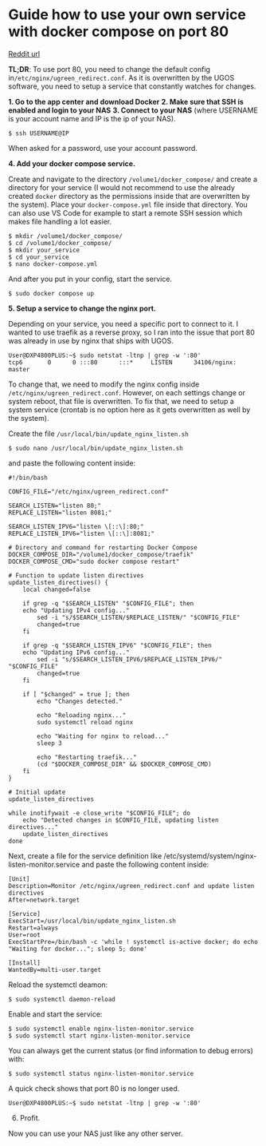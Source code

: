 # Guide how to use your own service with docker compose on port 80
[Reddit url](https://www.reddit.com/r/UgreenNASync/comments/1decrnn/guide_how_to_use_your_own_service_with_docker/)

**TL;DR**: To use port 80, you need to change the default config in`/etc/nginx/ugreen_redirect.conf`. As it is overwritten by the UGOS software, you need to setup a service that constantly watches for changes.

**1. Go to the app center and download Docker**
**2. Make sure that SSH is enabled and login to your NAS**
**3. Connect to your NAS**  (where USERNAME is your account name and IP is the ip of your NAS).

`$ ssh USERNAME@IP`

When asked for a password, use your account password.

**4. Add your docker compose service.**

Create and navigate to the directory  `/volume1/docker_compose/`  and create a directory for your service (I would not recommend to use the already created  `docker`  directory as the permissions inside that are overwritten by the system). Place your  `docker-compose.yml`  file inside that directory. You can also use VS Code for example to start a remote SSH session which makes file handling a lot easier.

    $ mkdir /volume1/docker_compose/
    $ cd /volume1/docker_compose/
    $ mkdir your_service
    $ cd your_service
    $ nano docker-compose.yml

And after you put in your config, start the service.

`$ sudo docker compose up`

**5. Setup a service to change the nginx port.**

Depending on your service, you need a specific port to connect to it. I wanted to use traefik as a reverse proxy, so I ran into the issue that port 80 was already in use by nginx that ships with UGOS.

    User@DXP4800PLUS:~$ sudo netstat -ltnp | grep -w ':80'
    tcp6       0      0 :::80      :::*     LISTEN      34106/nginx: master

To change that, we need to modify the nginx config inside  `/etc/nginx/ugreen_redirect.conf`. However, on each settings change or system reboot, that file is overwritten. To fix that, we need to setup a system service (crontab is no option here as it gets overwritten as well by the system).

Create the file  `/usr/local/bin/update_nginx_listen.sh`

    $ sudo nano /usr/local/bin/update_nginx_listen.sh

and paste the following content inside:

```
#!/bin/bash

CONFIG_FILE="/etc/nginx/ugreen_redirect.conf"

SEARCH_LISTEN="listen 80;"
REPLACE_LISTEN="listen 8081;"

SEARCH_LISTEN_IPV6="listen \[::\]:80;"
REPLACE_LISTEN_IPV6="listen \[::\]:8081;"

# Directory and command for restarting Docker Compose
DOCKER_COMPOSE_DIR="/volume1/docker_compose/traefik"
DOCKER_COMPOSE_CMD="sudo docker compose restart"

# Function to update listen directives
update_listen_directives() {
    local changed=false

    if grep -q "$SEARCH_LISTEN" "$CONFIG_FILE"; then
    echo "Updating IPv4 config..."
        sed -i "s/$SEARCH_LISTEN/$REPLACE_LISTEN/" "$CONFIG_FILE"
        changed=true
    fi

    if grep -q "$SEARCH_LISTEN_IPV6" "$CONFIG_FILE"; then
    echo "Updating IPv6 config..."
        sed -i "s/$SEARCH_LISTEN_IPV6/$REPLACE_LISTEN_IPV6/" "$CONFIG_FILE"
        changed=true
    fi

    if [ "$changed" = true ]; then
        echo "Changes detected."

        echo "Reloading nginx..."
        sudo systemctl reload nginx

        echo "Waiting for nginx to reload..."
        sleep 3

        echo "Restarting traefik..."
        (cd "$DOCKER_COMPOSE_DIR" && $DOCKER_COMPOSE_CMD)
    fi
}

# Initial update
update_listen_directives

while inotifywait -e close_write "$CONFIG_FILE"; do
    echo "Detected changes in $CONFIG_FILE, updating listen directives..."
    update_listen_directives
done
```
Next, create a file for the service definition like /etc/systemd/system/nginx-listen-monitor.service and paste the following content inside:

```
[Unit]
Description=Monitor /etc/nginx/ugreen_redirect.conf and update listen directives
After=network.target

[Service]
ExecStart=/usr/local/bin/update_nginx_listen.sh
Restart=always
User=root
ExecStartPre=/bin/bash -c 'while ! systemctl is-active docker; do echo "Waiting for docker..."; sleep 5; done'

[Install]
WantedBy=multi-user.target
```

Reload the systemctl deamon:

    $ sudo systemctl daemon-reload

Enable and start the service:

    $ sudo systemctl enable nginx-listen-monitor.service
    $ sudo systemctl start nginx-listen-monitor.service

You can always get the current status (or find information to debug errors) with:

    $ sudo systemctl status nginx-listen-monitor.service

A quick check shows that port 80 is no longer used.

    User@DXP4800PLUS:~$ sudo netstat -ltnp | grep -w ':80'

6. Profit.

Now you can use your NAS just like any other server.
